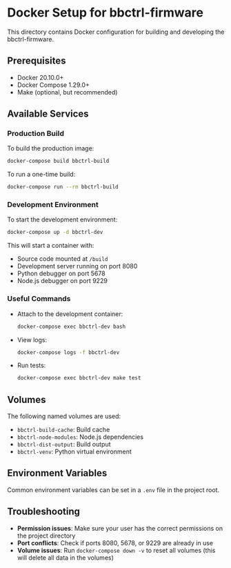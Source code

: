 # Docker Setup for bbctrl-firmware

This directory contains Docker configuration for building and developing the bbctrl-firmware.

## Prerequisites

- Docker 20.10.0+
- Docker Compose 1.29.0+
- Make (optional, but recommended)

## Available Services

### Production Build

To build the production image:

```bash
docker-compose build bbctrl-build
```

To run a one-time build:

```bash
docker-compose run --rm bbctrl-build
```

### Development Environment

To start the development environment:

```bash
docker-compose up -d bbctrl-dev
```

This will start a container with:
- Source code mounted at `/build`
- Development server running on port 8080
- Python debugger on port 5678
- Node.js debugger on port 9229

### Useful Commands

- Attach to the development container:
  ```bash
  docker-compose exec bbctrl-dev bash
  ```

- View logs:
  ```bash
  docker-compose logs -f bbctrl-dev
  ```

- Run tests:
  ```bash
  docker-compose exec bbctrl-dev make test
  ```

## Volumes

The following named volumes are used:

- `bbctrl-build-cache`: Build cache
- `bbctrl-node-modules`: Node.js dependencies
- `bbctrl-dist-output`: Build output
- `bbctrl-venv`: Python virtual environment

## Environment Variables

Common environment variables can be set in a `.env` file in the project root.

## Troubleshooting

- **Permission issues**: Make sure your user has the correct permissions on the project directory
- **Port conflicts**: Check if ports 8080, 5678, or 9229 are already in use
- **Volume issues**: Run `docker-compose down -v` to reset all volumes (this will delete all data in the volumes)
